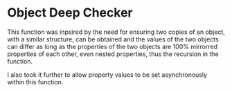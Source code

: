 # Object Deep Checker

This function was inpsired by the need for ensuring two copies of an object, with a similar structure, can be obtained and the values of the two objects can differ as long as the properties of the two objects are 100% mirrorred properties of each other, even nested properties, thus the recursion in the function.

I also took it further to allow property values to be set asynchronously within this function.


